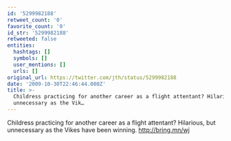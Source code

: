 ```yaml
---
id: '5299982188'
retweet_count: '0'
favorite_count: '0'
id_str: '5299982188'
retweeted: false
entities:
  hashtags: []
  symbols: []
  user_mentions: []
  urls: []
original_url: https://twitter.com/jth/status/5299982188
date: '2009-10-30T22:46:44.000Z'
title: >-
  Childress practicing for another career as a flight attentant? Hilarious, but
  unnecessary as the Vik…
---
```


Childress practicing for another career as a flight attentant? Hilarious, but unnecessary as the Vikes have been winning. http://bring.mn/wj